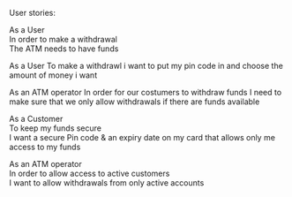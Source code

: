 User stories:

As a User       
In order to make a withdrawal      
The ATM needs to have funds

As a User
To make a withdrawl 
i want to put my pin code in and choose the amount of money i want 

As an ATM operator
In order for our costumers to withdraw funds
I need to make sure that we only allow withdrawals if there are funds available

As a Customer              
To keep my funds secure             
I want a secure Pin code & an expiry date on my card that allows only me access to my funds

As an ATM operator             
In order to allow access to active customers             
I want to allow withdrawals from only active accounts